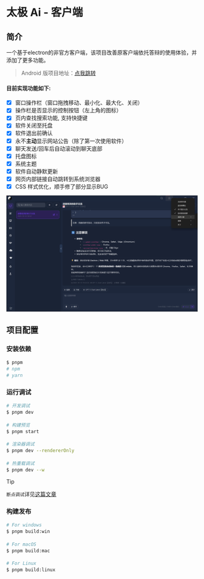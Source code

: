 # 太极 Ai - 客户端

## 简介

一个基于electron的非官方客户端，该项目改善原客户端依托答辩的使用体验，并添加了更多功能。

> Android 版项目地址：[点我跳转](https://github.com/NiButCrazy/TaiJi-Ai-client-Android)

#### 目前实现功能如下:

- [x] 窗口操作栏（窗口拖拽移动、最小化、最大化、关闭）
- [x] 操作栏是否显示的控制按钮（左上角的图标）
- [x] 页内查找搜索功能, 支持快捷键
- [x] 软件关闭至托盘
- [x] 软件退出前确认
- [x] 永不**主动**显示网站公告（除了第一次使用软件）
- [x] 聊天发送/回车后自动滚动到聊天底部
- [x] 托盘图标
- [x] 系统主题
- [x] 软件自动静默更新
- [x] 网页内部链接自动跳转到系统浏览器
- [x] CSS 样式优化，顺手修了部分显示BUG

![软件截图](./static/snap/1.png)

## 项目配置

### 安装依赖

```bash
$ pnpm
# npm
# yarn
```

### 运行调试

```bash
# 开发调试
$ pnpm dev

# 构建预览
$ pnpm start

# 渲染器调试
$ pnpm dev --rendererOnly

# 热重载调试
$ pnpm dev --w
```

> [!TIP]
> `断点调试`详见[这篇文章](https://cn.electron-vite.org/guide/debugging#webstorm)

### 构建发布

```bash
# For windows
$ pnpm build:win

# For macOS
$ pnpm build:mac

# For Linux
$ pnpm build:linux
```
